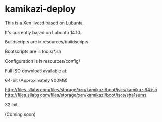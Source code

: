 kamikazi-deploy
===============

This is a Xen livecd based on Lubuntu.

It's currently based on Lubuntu 14.10.

Buildscripts are in resources/buildscripts

Bootscripts are in tools/*.sh

Configuration is in resources/config/

Full ISO download available at:

64-bit (Approximately 800MB)

http://files.sllabs.com/files/storage/xen/kamikazi/boot/isos/kamikazi64.iso
http://files.sllabs.com/files/storage/xen/kamikazi/boot/isos/sha1sums

32-bit

(Coming soon)
